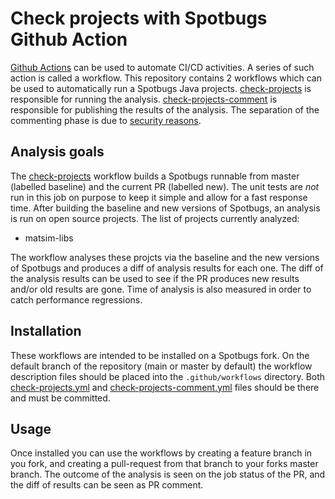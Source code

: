 # Check projects with Spotbugs Github Action

[Github Actions](https://docs.github.com/en/actions)  can be used to automate CI/CD activities.
A series of such action is called a workflow.
This repository contains 2 workflows which can be used to automatically run a Spotbugs Java projects.
[check-projects](check-projects.yml) is responsible for running the analysis.
[check-projects-comment](check-projects-comment.yml) is responsible for publishing the results of the analysis.
The separation of the commenting phase is due to [security reasons](https://securitylab.github.com/research/github-actions-preventing-pwn-requests/).

## Analysis goals

The [check-projects](check-projects.yml) workflow builds a Spotbugs runnable from master (labelled baseline) and the current PR (labelled new).
The unit tests are *not* run in this job on purpose to keep it simple and allow for a fast response time.
After building the baseline and new versions of Spotbugs, an analysis is run on open source projects.
The list of projects currently analyzed:
  - matsim-libs

The workflow analyses these projcts via the baseline and the new versions of Spotbugs and produces a diff of analysis results for each one.
The diff of the analysis results can be used to see if the PR produces new results and/or old results are gone.
Time of analysis is also measured in order to catch performance regressions.

## Installation

These workflows are intended to be installed on a Spotbugs fork.
On the default branch of the repository (main or master by default) the workflow description files should be placed into the `.github/workflows` directory.
Both [check-projects.yml](check-projects.yml) and [check-projects-comment.yml](check-projects-comment.yml) files should be there and must be committed.


## Usage

Once installed you can use the workflows by creating a feature branch in you fork, and creating a pull-request from that branch to your forks master branch.
The outcome of the analysis is seen on the job status of the PR, and the diff of results can be seen as PR comment.
